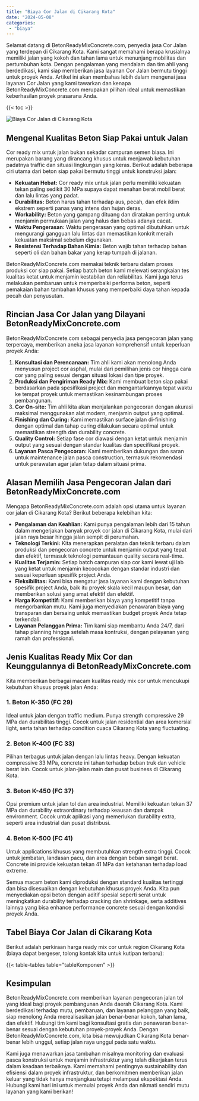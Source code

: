 ```yaml
---
title: "Biaya Cor Jalan di Cikarang Kota"
date: "2024-05-08"
categories: 
 - "biaya"
---
```


Selamat datang di BetonReadyMixConcrete.com, penyedia jasa Cor Jalan yang terdepan di Cikarang Kota. Kami sangat memahami berapa krusialnya memiliki jalan yang kokoh dan tahan lama untuk menunjang mobilitas dan pertumbuhan kota. Dengan pengalaman yang mendalam dan tim ahli yang berdedikasi, kami siap memberikan jasa layanan Cor Jalan bermutu tinggi untuk proyek Anda. Artikel ini akan membahas lebih dalam mengenai jasa layanan Cor Jalan yang kami tawarkan dan kenapa BetonReadyMixConcrete.com merupakan pilihan ideal untuk memastikan keberhasilan proyek prasarana Anda.

{{< toc >}}

![Biaya Cor Jalan di Cikarang Kota](https://betoncor8.github.io/cor/harga-beton-readymix-concrete%20(30).png)

## Mengenal Kualitas Beton Siap Pakai untuk Jalan

Cor ready mix untuk jalan bukan sekadar campuran semen biasa. Ini merupakan barang yang dirancang khusus untuk menjawab kebutuhan padatnya traffic dan situasi lingkungan yang keras. Berikut adalah beberapa ciri utama dari beton siap pakai bermutu tinggi untuk konstruksi jalan:

- **Kekuatan Hebat:** Cor ready mix untuk jalan perlu memiliki kekuatan tekan paling sedikit 30 MPa supaya dapat menahan berat mobil berat dan lalu lintas yang padat.
- **Durabilitas:** Beton harus tahan terhadap aus, pecah, dan efek iklim ekstrem seperti panas yang intens dan hujan deras.
- **Workability:** Beton yang gampang dituang dan diratakan penting untuk menjamin permukaan jalan yang halus dan bebas adanya cacat.
- **Waktu Pengerasan:** Waktu pengerasan yang optimal dibutuhkan untuk mengurangi gangguan lalu lintas dan memastikan konkrit meraih kekuatan maksimal sebelum digunakan.
- **Resistensi Terhadap Bahan Kimia:** Beton wajib tahan terhadap bahan seperti oli dan bahan bakar yang kerap tumpah di jalanan.

BetonReadyMixConcrete.com memakai teknik terbaru dalam proses produksi cor siap pakai. Setiap batch beton kami melewati serangkaian tes kualitas ketat untuk menjamin kestabilan dan reliabilitas. Kami juga terus melakukan pembaruan untuk memperbaiki performa beton, seperti pemakaian bahan tambahan khusus yang memperbaiki daya tahan kepada pecah dan penyusutan.

## Rincian Jasa Cor Jalan yang Dilayani BetonReadyMixConcrete.com

BetonReadyMixConcrete.com sebagai penyedia jasa pengecoran jalan yang terpercaya, memberikan aneka jasa layanan komprehensif untuk keperluan proyek Anda:

1. **Konsultasi dan Perencanaan:** Tim ahli kami akan menolong Anda menyusun project cor asphal, mulai dari pemilihan jenis cor hingga cara cor yang paling sesuai dengan situasi lokasi dan tipe proyek.
2. **Produksi dan Pengiriman Ready Mix:** Kami membuat beton siap pakai berdasarkan pada spesifikasi project dan mengantarkannya tepat waktu ke tempat proyek untuk memastikan kesinambungan proses pembangunan.
3. **Cor On-site:** Tim ahli kita akan menjalankan pengecoran dengan akurasi maksimal menggunakan alat modern, menjamin output yang optimal.
4. **Finishing dan Curing:** Kami memastikan surface jalan di-finishing dengan optimal dan tahap curing dilakukan secara optimal untuk memastikan strength dan durability concrete.
5. **Quality Control:** Setiap fase cor diawasi dengan ketat untuk menjamin output yang sesuai dengan standar kualitas dan specifikasi proyek.
6. **Layanan Pasca Pengecoran:** Kami memberikan dukungan dan saran untuk maintenance jalan pasca construction, termasuk rekomendasi untuk perawatan agar jalan tetap dalam situasi prima.

## Alasan Memilih Jasa Pengecoran Jalan dari BetonReadyMixConcrete.com

Mengapa BetonReadyMixConcrete.com adalah opsi utama untuk layanan cor jalan di Cikarang Kota? Berikut beberapa kelebihan kita:

- **Pengalaman dan Keahlian:** Kami punya pengalaman lebih dari 15 tahun dalam mengerjakan banyak proyek cor jalan di Cikarang Kota, mulai dari jalan raya besar hingga jalan sempit di perumahan.
- **Teknologi Terkini:** Kita menerapkan peralatan dan teknik terbaru dalam produksi dan pengecoran concrete untuk menjamin output yang tepat dan efektif, termasuk teknologi pemantauan quality secara real-time.
- **Kualitas Terjamin:** Setiap batch campuran siap cor kami lewat uji lab yang ketat untuk menjamin kecocokan dengan standar industri dan sesuai keperluan spesifik project Anda.
- **Fleksibilitas:** Kami bisa mengatur jasa layanan kami dengan kebutuhan spesifik project Anda, baik itu proyek skala kecil maupun besar, dan memberikan solusi yang amat efektif dan efektif.
- **Harga Kompetitif:** Kami memberikan biaya yang kompetitif tanpa mengorbankan mutu. Kami juga menyediakan penawaran biaya yang transparan dan bersaing untuk memastikan budget proyek Anda tetap terkendali.
- **Layanan Pelanggan Prima:** Tim kami siap membantu Anda 24/7, dari tahap planning hingga setelah masa kontruksi, dengan pelayanan yang ramah dan professional.

## Jenis Kualitas Ready Mix Cor dan Keunggulannya di BetonReadyMixConcrete.com

Kita memberikan berbagai macam kualitas ready mix cor untuk mencukupi kebutuhan khusus proyek jalan Anda:

### 1\. Beton K-350 (FC 29)

Ideal untuk jalan dengan traffic medium. Punya strength compressive 29 MPa dan durabilitas tinggi. Cocok untuk jalan residential dan area komersial light, serta tahan terhadap condition cuaca Cikarang Kota yang fluctuating.

### 2\. Beton K-400 (FC 33)

Pilihan terbagus untuk jalan dengan lalu lintas heavy. Dengan kekuatan compressive 33 MPa, concrete ini tahan terhadap beban truk dan vehicle berat lain. Cocok untuk jalan-jalan main dan pusat business di Cikarang Kota.

### 3\. Beton K-450 (FC 37)

Opsi premium untuk jalan tol dan area industrial. Memiliki kekuatan tekan 37 MPa dan durability extraordinary terhadap keausan dan dampak environment. Cocok untuk aplikasi yang memerlukan durability extra, seperti area industrial dan pusat distribusi.

### 4\. Beton K-500 (FC 41)

Untuk applications khusus yang membutuhkan strength extra tinggi. Cocok untuk jembatan, landasan pacu, dan area dengan beban sangat berat. Concrete ini provide kekuatan tekan 41 MPa dan ketahanan terhadap load extreme.

Semua macam beton kami diproduksi dengan standard kualitas tertinggi dan bisa disesuaikan dengan kebutuhan khusus proyek Anda. Kita pun menyediakan opsi beton dengan aditif spesial seperti serat untuk meningkatkan durability terhadap cracking dan shrinkage, serta additives lainnya yang bisa enhance performance concrete sesuai dengan kondisi proyek Anda.

## Tabel Biaya Cor Jalan di Cikarang Kota

Berikut adalah perkiraan harga ready mix cor untuk region Cikarang Kota (biaya dapat bergeser, tolong kontak kita untuk kutipan terbaru):

{{< table-tables table="tableKomponen" >}}

## Kesimpulan

BetonReadyMixConcrete.com memberikan layanan pengecoran jalan tol yang ideal bagi proyek pembangunan Anda daerah Cikarang Kota. Kami berdedikasi terhadap mutu, pembaruan, dan layanan pelanggan yang baik, siap menolong Anda merealisasikan jalan benar-benar kokoh, tahan lama, dan efektif. Hubungi tim kami bagi konsultasi gratis dan penawaran benar-benar sesuai dengan kebutuhan proyek-proyek Anda. Dengan BetonReadyMixConcrete.com, kita bisa mewujudkan Cikarang Kota benar-benar lebih unggul, setiap jalan raya unggul pada satu waktu.

Kami juga menawarkan jasa tambahan misalnya monitoring dan evaluasi pasca konstruksi untuk menjamin infrastruktur yang telah dikerjakan terus dalam keadaan terbaiknya. Kami memahami pentingnya sustainability dan efisiensi dalam proyek infrastruktur, dan berkomitmen memberikan jalan keluar yang tidak hanya menjangkau tetapi melampaui ekspektasi Anda. Hubungi kami hari ini untuk memulai proyek Anda dan nikmati sendiri mutu layanan yang kami berikan!
